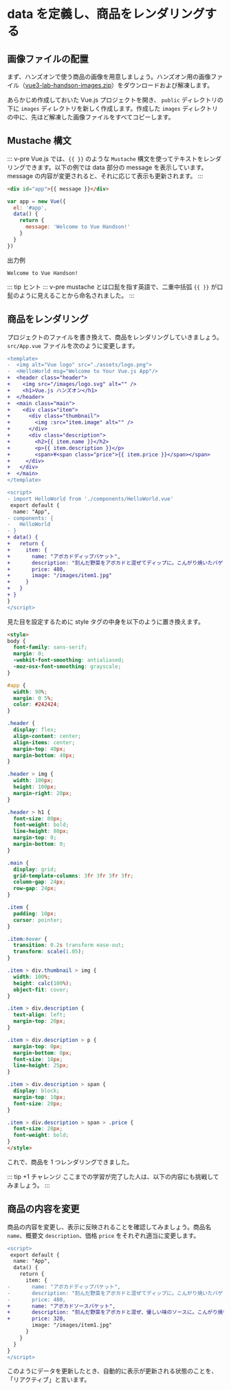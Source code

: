 # data を定義し、商品をレンダリングする

## 画像ファイルの配置

まず、ハンズオンで使う商品の画像を用意しましょう。ハンズオン用の画像ファイル（[vue3-lab-handson-images.zip](./vue3-lab-handson-images.zip 'vue3-lab-handson.zip')）をダウンロードおよび解凍します。

あらかじめ作成しておいた Vue.js プロジェクトを開き、 `public` ディレクトリの下に `images` ディレクトリを新しく作成します。作成した `images` ディレクトリの中に、先ほど解凍した画像ファイルをすべてコピーします。

## Mustache 構文

::: v-pre
Vue.js では、`{{ }}` のような `Mustache` 構文を使ってテキストをレンダリングできます。以下の例では data 部分の message を表示しています。message の内容が変更されると、それに応じて表示も更新されます。
:::

```html
<div id="app">{{ message }}</div>
```

```js
var app = new Vue({
  el: '#app',
  data() {
    return {
      message: 'Welcome to Vue Handson!'
    }
  }
})
```

出力例

```
Welcome to Vue Handson!
```

::: tip ヒント
::: v-pre
mustache とは口髭を指す英語で、二重中括弧 `{{ }}` が口髭のように見えることから命名されました。
:::

## 商品をレンダリング

プロジェクトのファイルを書き換えて、商品をレンダリングしていきましょう。`src/App.vue` ファイルを次のように変更します。

```diff
<template>
-  <img alt="Vue logo" src="./assets/logo.png">
-  <HelloWorld msg="Welcome to Your Vue.js App"/>
+  <header class="header">
+    <img src="/images/logo.svg" alt="" />
+    <h1>Vue.js ハンズオン</h1>
+  </header>
+  <main class="main">
+    <div class="item">
+      <div class="thumbnail">
+        <img :src="item.image" alt="" />
+      </div>
+      <div class="description">
+        <h2>{{ item.name }}</h2>
+        <p>{{ item.description }}</p>
+        <span>¥<span class="price">{{ item.price }}</span></span>
+     </div>
+   </div>
+  </main>
</template>
```

```diff
<script>
- import HelloWorld from './components/HelloWorld.vue'
 export default {
  name: "App",
- components: {
-   HelloWorld
- }
+ data() {
+   return {
+     item: {
+       name: "アボカドディップバケット",
+       description: "刻んだ野菜をアボカドと混ぜてディップに。こんがり焼いたバゲットとお召し上がりください。",
+       price: 480,
+       image: "/images/item1.jpg"
+     }
+   }
+ }
}
</script>
```

見た目を設定するために style タグの中身を以下のように置き換えます。

```html
<style>
body {
  font-family: sans-serif;
  margin: 0;
  -webkit-font-smoothing: antialiased;
  -moz-osx-font-smoothing: grayscale;
}

#app {
  width: 90%;
  margin: 0 5%;
  color: #242424;
}

.header {
  display: flex;
  align-content: center;
  align-items: center;
  margin-top: 40px;
  margin-bottom: 40px;
}

.header > img {
  width: 100px;
  height: 100px;
  margin-right: 20px;
}

.header > h1 {
  font-size: 80px;
  font-weight: bold;
  line-height: 80px;
  margin-top: 0;
  margin-bottom: 0;
}

.main {
  display: grid;
  grid-template-columns: 3fr 3fr 3fr 3fr;
  column-gap: 24px;
  row-gap: 24px;
}

.item {
  padding: 10px;
  cursor: pointer;
}

.item:hover {
  transition: 0.2s transform ease-out;
  transform: scale(1.05);
}

.item > div.thumbnail > img {
  width: 100%;
  height: calc(100%);
  object-fit: cover;
}

.item > div.description {
  text-align: left;
  margin-top: 20px;
}

.item > div.description > p {
  margin-top: 0px;
  margin-bottom: 0px;
  font-size: 18px;
  line-height: 25px;
}

.item > div.description > span {
  display: block;
  margin-top: 10px;
  font-size: 20px;
}

.item > div.description > span > .price {
  font-size: 28px;
  font-weight: bold;
}
</style>
```

これで、商品を 1 つレンダリングできました。

::: tip +1 チャレンジ
ここまでの学習が完了した人は、以下の内容にも挑戦してみましょう。
:::

## 商品の内容を変更
商品の内容を変更し、表示に反映されることを確認してみましょう。商品名 `name`、概要文 `description`、価格 `price` をそれぞれ適当に変更します。

```diff
<script>
 export default {
  name: "App",
  data() {
    return {
      item: {
-       name: "アボカドディップバケット",
-       description: "刻んだ野菜をアボカドと混ぜてディップに。こんがり焼いたバゲットとお召し上がりください。",
-       price: 480,
+       name: "アボカドソースバケット",
+       description: "刻んだ野菜をアボカドと混ぜ、優しい味のソースに。こんがり焼いたバゲットとお召し上がりください。",
+       price: 320,
        image: "/images/item1.jpg"
      }
    }
  }
}
</script>
```

このようにデータを更新したとき、自動的に表示が更新される状態のことを、「リアクティブ」と言います。
